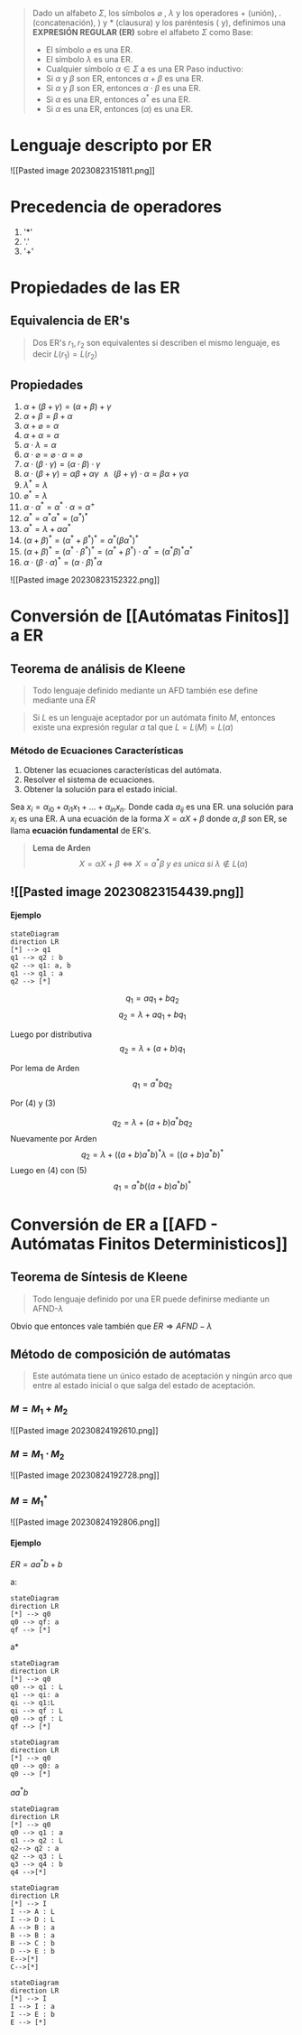> Dado un alfabeto $\Sigma$, los símbolos $\varnothing$ , $\lambda$ y los operadores $+$ (unión), $.$ (concatenación), ) y $*$ (clausura) y los paréntesis $($ y$)$, definimos una **EXPRESIÓN REGULAR (ER)** sobre el alfabeto $\Sigma$ como
> Base:
> - El símbolo $\varnothing$ es una ER.
> - El símbolo $\lambda$ es una ER.
> - Cualquier símbolo $\alpha \in \Sigma$ a es una ER
> Paso inductivo:
> - Si $\alpha$ y $\beta$ son ER, entonces $\alpha + \beta$ es una ER.
> - Si $\alpha$ y $\beta$ son ER, entonces $\alpha \cdot \beta$ es una ER.
> - Si $\alpha$ es una ER, entonces $\alpha^{*}$ es una ER.
> - Si $\alpha$ es una ER, entonces $(\alpha)$ es una ER.

# Lenguaje descripto por ER
![[Pasted image 20230823151811.png]]

# Precedencia de operadores
1. '*'
2. '.'
3. '+'

# Propiedades de las ER

## Equivalencia de ER's
> Dos ER's $r_1, r_2$ son equivalentes si describen el mismo lenguaje, es decir $L(r_1) = L(r_2)$

## Propiedades 

1. $\alpha + (\beta + \gamma) = (\alpha + \beta) +\gamma$
2. $\alpha + \beta = \beta + \alpha$
3. $\alpha + \varnothing = \alpha$
4. $\alpha +\alpha = \alpha$
5. $\alpha \cdot \lambda = \alpha$
6. $\alpha \cdot \varnothing = \varnothing \cdot \alpha= \varnothing$
7. $\alpha \cdot (\beta \cdot \gamma) = (\alpha \cdot \beta) \cdot \gamma$
8. $\alpha\cdot(\beta +\gamma) = \alpha\beta +\alpha\gamma ~~ \land ~~ (\beta +\gamma)\cdot \alpha = \beta\alpha +\gamma\alpha$
9. $\lambda^{*} = \lambda$
10. $\varnothing^{*}=\lambda$
11. $\alpha\cdot\alpha^{*} = \alpha^{*}\cdot \alpha = \alpha^{+}$
12. $\alpha^{*}= \alpha^{*}\alpha^{*}= (\alpha^{*})^{*}$
13. $\alpha^{*} = \lambda + \alpha \alpha^{*}$
14. $(\alpha + \beta)^{*}=(\alpha^{*}+ \beta^{*})^{*} = \alpha^{*}(\beta\alpha^{*})^{*}$
15. $(\alpha + \beta)^{*} =(\alpha^{*} \cdot \beta^{*})^{*} = (\alpha^{*}+ \beta^{*})\cdot \alpha^{*} = (\alpha^{*}\beta)^{*}\alpha^{*}$
16. $\alpha \cdot(\beta\cdot\alpha)^{*}= (\alpha\cdot \beta)^{*}\alpha$

![[Pasted image 20230823152322.png]]



# Conversión de [[Autómatas Finitos]] a ER

## Teorema de análisis de Kleene

>Todo lenguaje definido mediante un AFD también ese define mediante una $ER$

> Si $L$ es un lenguaje aceptador por un autómata finito $M$, entonces existe una expresión regular $\alpha$ tal que $L = L(M)=L(\alpha)$

### Método de Ecuaciones Características

1. Obtener las ecuaciones características del autómata.
2. Resolver el sistema de ecuaciones.
3. Obtener la solución para el estado inicial.

Sea $x_i = \alpha_{i0}+\alpha_{i1}x_1 + \ldots + \alpha_{in}x_n$. Donde cada $a_{ij}$ es una ER. una solución para $x_i$ es una ER.
A una ecuación de la forma $X = \alpha X + \beta$ donde $\alpha, \beta$ son ER, se llama **ecuación fundamental** de ER's.

> **Lema de Arden**
> $$X = \alpha X + \beta \iff X= a^{*}\beta ~y~es~unica~si~ \lambda \notin L(\alpha)$$


![[Pasted image 20230823154439.png]]
-
#### Ejemplo
```mermaid
stateDiagram
direction LR
[*] --> q1
q1 --> q2 : b
q2 --> q1: a, b
q1 --> q1 : a
q2 --> [*]
```
$$q_1 = aq_1 + bq_2 \tag{1}$$
$$q_2 =\lambda + aq_1 + bq_1 \tag{2}$$

Luego por distributiva
$$q_2 = \lambda + (a+b)q_1 \tag{3}$$

Por lema de Arden
$$q_1 = a^{*}bq_2 \tag{4}$$

Por (4) y (3)

$$
q_2 = \lambda + (a+b)a^{*}bq_2 \tag{4.5}
$$
Nuevamente por Arden
$$
q_2 = \lambda + ((a+b)a^{*}b)^{*}\lambda = ((a+b)a^{*}b)^{*} \tag{5}
$$
Luego en (4) con (5) 
$$
q_1 =a^{*}b((a+b)a^{*}b)^{*}
$$





# Conversión de ER a [[AFD - Autómatas Finitos Deterministicos]]

## Teorema de Síntesis de Kleene
> Todo lenguaje definido por una ER puede definirse mediante un AFND-$\lambda$

Obvio que entonces vale también que  $ER \Rightarrow AFND-\lambda$


## Método de composición de autómatas
> Este autómata tiene un único estado de aceptación y ningún arco que entre al estado inicial o que salga del estado de aceptación.

### $M = M_1 +M_2$
![[Pasted image 20230824192610.png]]

### $M = M_1\cdot M_2$

![[Pasted image 20230824192728.png]]

### $M = M_1^{*}$
![[Pasted image 20230824192806.png]]

#### Ejemplo

$ER= aa^{*}b+b$




a:
```mermaid
stateDiagram
direction LR
[*] --> q0
q0 --> qf: a
qf --> [*]
```

a*
```mermaid
stateDiagram
direction LR
[*] --> q0
q0 --> q1 : L
q1 --> qi: a
qi --> q1:L
qi --> qf : L
q0 --> qf : L
qf --> [*]
```

```mermaid
stateDiagram
direction LR
[*] --> q0
q0 --> q0: a
q0 --> [*]
```
$aa^{*}b$
```mermaid
stateDiagram
direction LR
[*] --> q0
q0 --> q1 : a
q1 --> q2 : L
q2--> q2 : a
q2 --> q3 : L
q3 --> q4 : b
q4 -->[*]
```

```mermaid
stateDiagram
direction LR
[*] --> I
I --> A : L
I --> D : L
A --> B : a
B --> B : a
B --> C : b
D --> E : b
E-->[*]
C-->[*]
```
```mermaid
stateDiagram
direction LR
[*] --> I
I --> I : a
I --> E : b
E --> [*]
```
